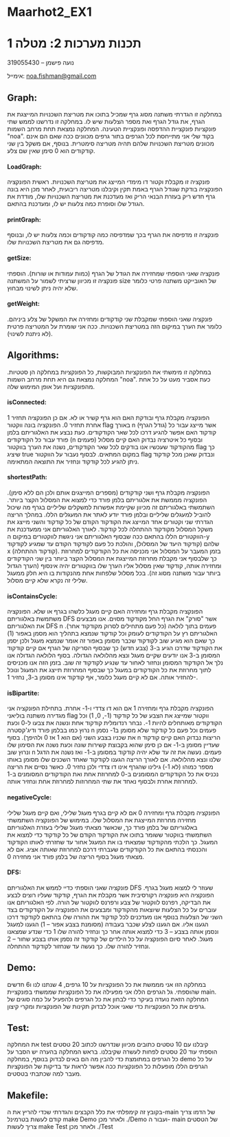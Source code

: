 # Maarhot2_EX1
# תכנות מערכות 2: מטלה 1

נועה פישמן – 319055430

אימייל: noa.fishman@gmail.com

## Graph:

במחלקה זו הגדרתי משתנה מסוג גרף שמכיל בתוכו את מטריצת השכנויות המייצגת את הגרף, את גודל הגרף ואת מספר הצלעות שיש לו. במחלקה זו נדרשנו לממש שתי פונקציות פונקציית ההדפסה ופונקציית הטעינה. המחלקה נמצאת תחת מרחב השמות "noa".
בקוד שלי אני מתייחסת לכל הגרפים בתור גרפים מכוונים ככה שאם הם אינם מכוונים מטריצת השכנויות שלהם תהיה מטריצה סימטרית. בנוסף, אם משקל בין שני קודקודים הוא 0 סימן שאין שם צלע.

#### LoadGraph:

פונקציה זו מקבלת וקטור דו מימדי המייצג את מטריצת השכנויות. ראשית הפונקציה הפונקציה בודקת שגודל הגרף באמת תקין וקיבלנו מטריצה ריבועית, לאחר מכן היא בונה גרף חדש ריק בעזרת הבנאי הריק ואז מעדכנת את מטריצת השכנויות שלו, מודדת את הגודל שלו וסופרת כמה צלעות יש לו, ומעדכנת בהתאם. 

#### printGraph:

פונקציה זו מדפיסה את הגרף בכך שמדפיסה כמה קודקודים וכמה צלעות יש לו, ובנוסף מדפיסה גם את מטריצת השכנויות שלו.

#### getSize:

פונקציה שאני הוספתי שמחזירה את הגודל של הגרף (כמות עמודות או שורות). הוספתי פונקציה זו מכיוון שרציתי לשמור על המשתנה size של האובייקט משתנה פרטי כלומר שלא יהיה ניתן לשינוי מבחוץ.

#### getWeight:

פונקציה שאני הוספתי שמקבלת שני קודקודים ומחזירה את המשקל של צלע ביניהם. כלומר את הערך במיקום הזה במטריצת השכנויות. ככה אני שומרת על המטריצה פרטית (לא ניתנת לשינוי).


## Algorithms:


במחלקה זו מימשתי את הפונקציות המבוקשות, כל הפונקציות במחלקה הן סטטיות. המחלקה נמצאת גם היא תחת מרחב השמות "noa". כעת אסביר מעט על כל אחת מהפונקציות ועל אופן המימוש שלה.

#### isConnected:

הפונקציה מקבלת גרף ובודקת האם הוא גרף קשיר או לא. אם כן הפונקציה תחזיר 1 אחרת תחזיר 0. הפונקציה בונה ווקטור flag באורך n (גודל הגרף) אשר מייצג עבור כל קודקוד האם אפשר להגיע דרכו לכל שאר הקודקודים. כעת נבצע את האלגוריתם בלמן פורד עבור כל הקודקודים (n פעמים) ובסוף כל איטרציה נבדוק האם קיים מסלול מהקודקוד שעכשיו אנו בודקים לכל שאר הקודקודים, נשנה את הערך בווקטור flag כך שיציג true במקום המתאים. לבסוף נעבור על הווקטור flag ונבדוק שאכן מכל קודקוד ניתן להגיע לכל קודקוד ונחזיר את התוצאה המתאימה.

#### shortestPath:

הפונקציה מקבלת גרף ושני קודקודים (מספרים המייצגים אותם ולכן הם ללא סימן). הפונקציה מממשת את אלגוריתם בלמן פורד כדי למצוא את המסלול הקצר ביותר. השתמשתי באלגוריתם זה מכיוון שקיימת אפשרות למשקלים שליליים בגרף מה שיכול להוביל למעגלים שליליים ובלמן פורד יודע לאתר את המעגלים הללו. במהלך הריצה הגדרתי שני וקטורים אחד המייצג את הקודקוד הקודם של כל קודקוד והשני מייצג את משקל המסלול מקודקוד ההתחלה לכל קודקוד. לאורך האלגוריתם אני ממעדכנת את הווקטורים הללו בהתאם ככה שבסוף האלגוריתם אני ניגשת לווקטורים במיקום ה-y שלהם (קודקוד היעד של המסלול), והולכת כל פעם לקודקוד הקודם עד שמגיע לקודקוד x (קודקוד ההתחלה). בזמן המעבר על המסלול אני מכניסה את כל הקודקודים למחרוזת כך שלבסוף אני מקבלת מחרוזת המייצגת את המסלול הקצר ביותר בין שני הקודקודים ומחזירה אותה, קודקוד שאין מסלול אליו הערך שלו בווקטורים יהיה אינסוף (הערך הגדול ביותר עבור משתנה מסוג זה). בכל מסלול שלפחות אחת מהנקודות בו היא חלק ממעגל שלילי זה נקרא שלא קיים מסלול.

#### isContainsCycle:

הפונקציה מקבלת גרף ומחזירה האם קיים מעגל כלשהו בגרף או שלא. הפונקציה משתמשת באלגוריתם DFS אשר "סורק" את הגרף החל מקודקוד מסוים. אנו מבצעים את האלגוריתם DFS n פעמים בתוך לולאה (כל פעם מתחילים לסרוק מקודקוד אחר). האלגוריתם רץ על הקודקודים לעומק וכל קודקוד שנמצא בתהליך הוא מסמן באפור (1) כך שאם הוא מגיע שוב לקודקוד שכבר מסומן באפור זה אומר שנמצא מעגל ולכן יסמן את הקודקוד שדרכו הגיע ב-3 (צבע חדש) כך שבסוף הסריקה של הגרף אם קיים קודקוד המסומן ב-3 אנו יודעים שקיים מעגל ונצא מהלולאה הגדולה. בסוף הלולאה הגדולה אנו נלך אל הקודקוד המסומן ונחזור לאחור עד שנגיע לקודקוד זה שוב. בזמן הזה אנו מכניסים לתוך מחרוזת את כל הקודקודים במעגל כך שבסוף המחרוזת תייצג את המעגל ונוכל להחזיר אותה. אם לא קיים מעגל כלומר, אף קודקוד אינו מסומן ב-3, נחזיר 1-.

#### isBipartite:

הפונקציה מקבלת גרף ומחזירה 1 אם הוא דו צדדי ו-1- אחרת. בתחילת הפונקציה אני מגדירה משתנה בוליאני flag ווקטור שמייצג את הצבע של כל קודקוד (1-, 0, 1) וכל הקודקודים מאותחלים להיות 1-. נבחר רנדומלית קודקוד אחת ונשנה את צבעו ל-0 וכעת נרוץ כמו בבלמן פורד ודיג'קסטרה n פעמים וכל פעם כל קודקוד שלא מסומן ב1- נסמן את שכניו בצבע השני (אם הוא 1 אז 0 ולהיפך). בסוף n הריצות נבדוק האם קיים קודקוד שעדיין מסומן ב-1- אם כן סימן שהוא בקבוצת קשירות שונה וכעת נשנה את הסימון שלו ונרוץ שוב n פעמים. נעשה את זה עד שלא יהיה קודקוד במסומן ב-1- ואז נשנה את הדגל שלנו ונצא מהלולאה. אם לאורך הריצה הגענו לקודקוד שאחד השכנים שלו מסומן באותו מספר כמוהו (לא 1-) גילינו שהגרף אינו דו צדדי ולכן נחזיר 0.  כאשר נסיים את הריצה נכניס את כל הקודקודים המסומנים ב-0 למחרוזת אחת ואת הקודקודים המסומנים ב-1 למחרוזת אחרת ולבסוף נאחד את שתי המחרוזות למחרוזת אחת ונחזיר אותה.

#### negativeCycle:

הפונקציה מקבלת גרף ומחזירה 0 אם לא קיים בגרף מעגל שלילי, ואם קיים מעגל שלילי מחזירה מחרוזת המייצגת את המסלול שלו. במימוש של הפונקציה השתמשתי באלגוריתם של בלמן פורד כך, שכאשר מצאתי מעגל שלילי בעזרת האלגוריתם השתמשתי בווקטור ששומר בתוכו את הקודקוד הקודם של כל קודקוד כדי למצוא את המעגל. כך הלכתי מהקודקוד שמצאתי בו את המעגל אחור עד שחזרתי לאותו הקודקוד והכנסתי בהתאם את כל הקודקודים שעברתי דרכם למחרוזת שאותה אציג. אם לא מצאתי מעגל בסוף הריצה של בלמן פורד אני מחזירה 0.

#### DFS:

פונקציה שאני הוספתי כדיי לממש את האלגוריתם DFS שעוזר לי למצוא מעגל בגרף. הפונקציה היא פונקציה רקורסיבית אשר מקבלת את הגרף, קודקוד שעליו רוצים לבצע את הבדיקה, רפרנס לווקטור של צבע ורפרנס לווקטור של הורה. לפי האלגוריתם אנו עוברים על כל הצלעות שיוצאות מהקודקוד ומבצעים את הפונקציה על הקודקודים בצד השני של הצלעות בנוסף אנו מעדכנים לכל קודקוד את ההורה שלו בהתאם לקודקוד דרכו הגענו אליו. אם הגענו לצלע שכבר בעבודה (מסומנת בצבע אפור – 1) הגענו למעגל ונסמן אותה בצבע – 3 כדי למצוא אותה אחר כך ונחזיר להורה שלו 1 כדי שנדע שמצאנו מעגל. לאחר סיום הפונקציה על כל הילדים של קודקוד זה נסמן אותו בצבע שחור – 2 ונחזיר להורה שלו. כך נעשה עד שנחזור לקודקוד ההתחלה. 

## Demo:

במחלקה הזו אני מממשת את כל הפונקציות על 10 גרפים, 4 שנתנו לנו ו6 חדשים שהוספתי. גל הגרפים הללו אני מפעילה את כל הפונקציות שממשתי בפונקציית main. המחלקה הזאת נועדה בעיקר כדי לבחון את כל הגרפים ולהפעיל על כמה סוגים של גרפים את כל הפונקציות כדי שאני אוכל לבדוק תקינות של הפונקציות ומקרי קיצון.

## Test:

את המחלקה test קיבלנו עם 10 טסטים כתובים מכיוון שנדרשנו לכתוב 20 טסטים הוספתי עוד 20 טסטים לפחות לעשרה שקיבלנו. בראש המחלקה בהערה יש הסבר על כל הגרפים במתומצת כדי להבין מה הם באים לבדוק בנוסף, במחלקה demo על כל הגרפים הללו מופעלות כל הפונקציות ככה אפשר לראות עד בדיקות של הפונקציות מעבר למה שכתבתי בטסטים.

## Makefile:

בקובץ זה קימפלתי את כלל הקבצים והגדרתי שכדי להריץ את ה-main של הדמו צריך קודם לעשות בטרמינל make Demo ולאחר מכן ./Demo ועבור ה- main של הטסטים צריך לעשות make Test ולאחר מכן ./Test 










